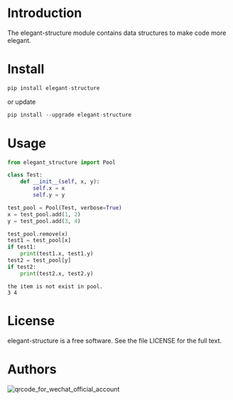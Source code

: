 # Introduction

The elegant-structure module contains data structures to make code more elegant.

# Install
```python
pip install elegant-structure
```
or update
```python
pip install --upgrade elegant-structure
```

# Usage
```python
from elegant_structure import Pool

class Test:
    def __init__(self, x, y):
        self.x = x
        self.y = y

test_pool = Pool(Test, verbose=True)
x = test_pool.add(1, 2)
y = test_pool.add(3, 4)

test_pool.remove(x)
test1 = test_pool[x]
if test1:
    print(test1.x, test1.y)
test2 = test_pool[y]
if test2:
    print(test2.x, test2.y)
```
```shell
the item is not exist in pool.
3 4
```

# License

elegant-structure is a free software. See the file LICENSE for the full text.

# Authors

![qrcode_for_wechat_official_account](https://wx3.sinaimg.cn/mw1024/bdb7558bly1gjo23b3jrmj207607674r.jpg)

